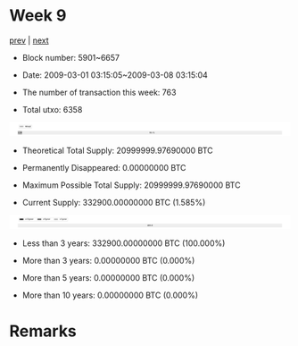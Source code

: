 # Week 9

[prev](week0008.md) | [next](week0010.md)

- Block number: 5901~6657

- Date: 2009-03-01 03:15:05~2009-03-08 03:15:04

- The number of transaction this week: 763

- Total utxo: 6358

![](../images/mined_week0009.png)

- Theoretical Total Supply: 20999999.97690000 BTC

- Permanently Disappeared: 0.00000000 BTC

- Maximum Possible Total Supply: 20999999.97690000 BTC

- Current Supply: 332900.00000000 BTC (1.585%)

![](../images/year_week0009.png)


- Less than 3 years: 332900.00000000 BTC (100.000%)

- More than 3 years: 0.00000000 BTC (0.000%)

- More than 5 years: 0.00000000 BTC (0.000%)

- More than 10 years: 0.00000000 BTC (0.000%)

# Remarks

